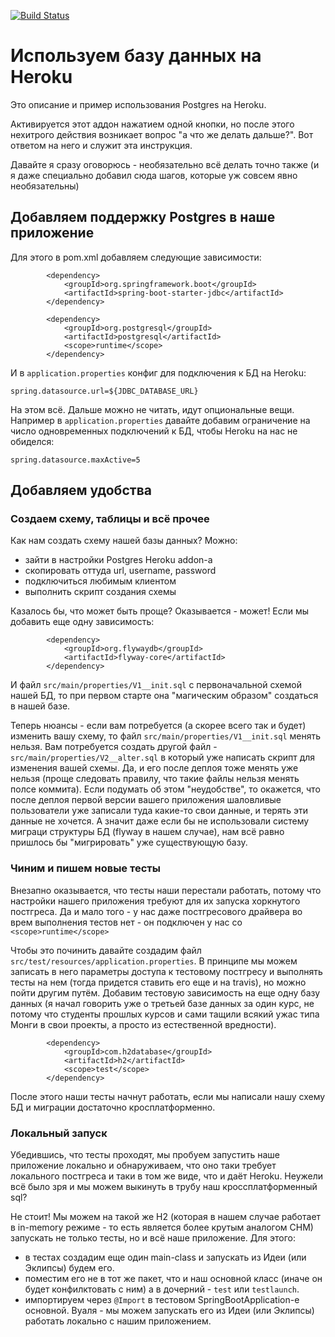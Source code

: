 [![Build Status](https://travis-ci.org/isopov/heroku-postgres.svg?branch=master)](https://travis-ci.org/isopov/heroku-postgres)
# Используем базу данных на Heroku

Это описание и пример использования Postgres на Heroku.

Активируется этот аддон нажатием одной кнопки, но после этого нехитрого действия возникает вопрос "а что же делать дальше?". Вот ответом на него и служит эта инструкция.

Давайте я сразу оговорюсь - необязательно всё делать точно также (и я даже специально добавил сюда шагов, которые уж совсем явно необязательны)

## Добавляем поддержку Postgres в наше приложение
Для этого в pom.xml добавляем следующие зависимости:
```
		<dependency>
			<groupId>org.springframework.boot</groupId>
			<artifactId>spring-boot-starter-jdbc</artifactId>
		</dependency>

		<dependency>
			<groupId>org.postgresql</groupId>
			<artifactId>postgresql</artifactId>
			<scope>runtime</scope>
		</dependency>
```
И в `application.properties` конфиг для подключения к БД на Heroku:
```
spring.datasource.url=${JDBC_DATABASE_URL}
```

На этом всё. Дальше можно не читать, идут опциональные вещи.
Например в `application.properties` давайте добавим ограничение на число одновременных подключений к БД, чтобы Heroku на нас не обиделся:
```
spring.datasource.maxActive=5
```


## Добавляем удобства
### Создаем схему, таблицы и всё прочее
Как нам создать схему нашей базы данных? Можно:
- зайти в настройки Postgres Heroku addon-а
- скопировать оттуда url, username, password
- подключиться любимым клиентом
- выполнить скрипт создания схемы

Казалось бы, что может быть проще? Оказывается - может! Если мы добавить еще одну зависимость:
```
		<dependency>
			<groupId>org.flywaydb</groupId>
			<artifactId>flyway-core</artifactId>
		</dependency>
```
И файл `src/main/properties/V1__init.sql` с первоначальной схемой нашей БД, то при первом старте она "магическим образом" создаться в нашей базе.

Теперь нюансы - если вам потребуется (а скорее всего так и будет) изменить вашу схему, то файл `src/main/properties/V1__init.sql` менять нельзя. Вам потребуется создать другой файл - `src/main/properties/V2__alter.sql` в который уже написать скрипт для изменения вашей схемы. Да, и его после деплоя тоже менять уже нельзя (проще следовать правилу, что такие файлы нельзя менять полсе коммита). Если подумать об этом "неудобстве", то окажется, что после деплоя первой версии вашего приложения шаловливые пользователи уже записали туда какие-то свои данные, и терять эти данные не хочется. А значит даже если бы не использовали систему миграци структуры БД (flyway в нашем случае), нам всё равно пришлось бы "мигрировать" уже существующую базу. 

### Чиним и пишем новые тесты
Внезапно оказывается, что тесты наши перестали работать, потому что настройки нашего приложения требуют для их запуска хоркнутого постгреса. Да и мало того - у нас даже постгресового драйвера во врем выполнения тестов нет - он подключен у нас со `<scope>runtime</scope>`

Чтобы это починить давайте создадим файл `src/test/resources/application.properties`. В принципе мы можем записать в него параметры доступа к тестовому постгресу и выполнять тесты на нем (тогда придется ставить его еще и на travis), но можно пойти другим путём. Добавим тестовую зависимость на еще одну базу данных (я начал говорить уже о третьей базе данных за один курс, не потому что студенты прошлых курсов и сами тащили всякий ужас типа Монги в свои проекты, а просто из естественной вредности).
```
		<dependency>
			<groupId>com.h2database</groupId>
			<artifactId>h2</artifactId>
			<scope>test</scope>
		</dependency>
```
После этого наши тесты начнут работать, если мы написали нашу схему БД и миграции достаточно кросплатформенно.

### Локальный запуск
Убедившись, что тесты проходят, мы пробуем запустить наше приложение локально и обнаруживаем, что оно таки требует локального постгреса и таки в том же виде, что и даёт Heroku. Неужели всё было зря и мы можем выкинуть в трубу наш кроссплатформенный sql? 

Не стоит! Мы можем на такой же H2 (которая в нашем случае работает в in-memory режиме - то есть является более крутым аналогом CHM) запускать не только тесты, но и всё наше приложение. Для этого:
- в тестах создадим еще один main-class и запускать из Идеи (или Эклипсы) будем его.
- поместим его не в тот же пакет, что и наш основной класс (иначе он будет конфилктовать с ним) а в дочерний - `test` или `testlaunch`.
- импортируем через `@Import` в тестовом SpringBootApplication-е основной. 
Вуаля - мы можем запускать его из Идеи (или Эклипсы) работать локально с нашим приложением.
